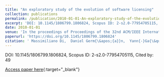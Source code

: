 ```yaml
---
title: "An exploratory study of the evolution of software licensing"
collection: publications
permalink: /publication/2010-01-01-An-exploratory-study-of-the-evolution-of-software-licensing
excerpt: 'DOI: 10.1145/1806799.1806824, Scopus ID: 2-s2.0-77954705115, Cited by: 49'
date: 2010-01-01
venue: 'In the proceedings of Proceedings of the 32nd ACM/IEEE International Conference on Software Engineering - Volume 1, ICSE 2010, Cape Town, South Africa, 1-8 May 2010'
paperurl: 'https://doi.org/10.1145/1806799.1806824'
citation: ' Massimiliano Di,  Daniel Germ{\&apos;{a}}n,  Yann{-}Ga{\&quot;{e}}l Gu{\&apos;{e}}h{\&apos;{e}}neuc,  Giuliano Antoniol, &quot;An exploratory study of the evolution of software licensing.&quot; In the proceedings of Proceedings of the 32nd ACM/IEEE International Conference on Software Engineering - Volume 1, ICSE 2010, Cape Town, South Africa, 1-8 May 2010, 2010.'
---
```

DOI: 10.1145/1806799.1806824, Scopus ID: 2-s2.0-77954705115, Cited by: 49

[Access paper here](https://doi.org/10.1145/1806799.1806824){:target="_blank"}
